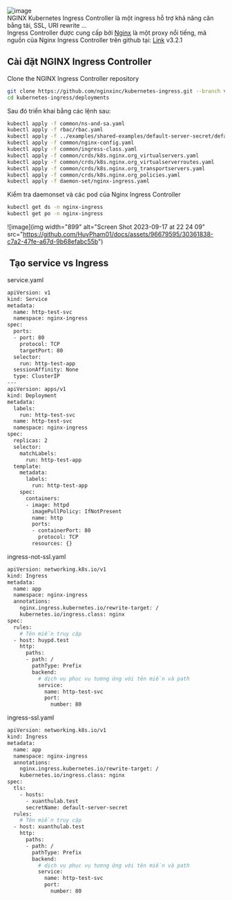 ![image](https://github.com/HuyPham01/docs/assets/96679595/d001eb30-ef8c-42f6-9c82-8683ea5cd486)  
NGINX Kubernetes Ingress Controller là một ingress hỗ trợ khả năng căn bằng tải, SSL, URI rewrite ...  
Ingress Controller được cung cấp bởi [Nginx](https://docs.nginx.com/nginx-ingress-controller/installation/installation-with-manifests/#uninstall-nginx-ingress-controller) là một proxy nổi tiếng, mã nguồn của Nginx Ingress Controller trên github tại: [Link](https://github.com/nginxinc/kubernetes-ingress/tree/main) v3.2.1  
## Cài đặt NGINX Ingress Controller
Clone the NGINX Ingress Controller repository  
```bash
git clone https://github.com/nginxinc/kubernetes-ingress.git --branch v3.2.1
cd kubernetes-ingress/deployments
```
Sau đó triển khai bằng các lệnh sau:  
```bash
kubectl apply -f common/ns-and-sa.yaml
kubectl apply -f rbac/rbac.yaml
kubectl apply -f ../examples/shared-examples/default-server-secret/default-server-secret.yaml
kubectl apply -f common/nginx-config.yaml
kubectl apply -f common/ingress-class.yaml
kubectl apply -f common/crds/k8s.nginx.org_virtualservers.yaml
kubectl apply -f common/crds/k8s.nginx.org_virtualserverroutes.yaml
kubectl apply -f common/crds/k8s.nginx.org_transportservers.yaml
kubectl apply -f common/crds/k8s.nginx.org_policies.yaml
kubectl apply -f daemon-set/nginx-ingress.yaml
```
Kiểm tra daemonset và các pod của Nginx Ingress Controller  
```bash
kubectl get ds -n nginx-ingress
kubectl get po -n nginx-ingress
```
![image](img width="899" alt="Screen Shot 2023-09-17 at 22 24 09" src="https://github.com/HuyPham01/docs/assets/96679595/30361838-c7a2-47fe-a67d-9b68efabc55b")  
##  Tạo service vs Ingress
service.yaml
```bash
apiVersion: v1
kind: Service
metadata:
  name: http-test-svc
  namespace: nginx-ingress
spec:
  ports:
  - port: 80
    protocol: TCP
    targetPort: 80
  selector:
    run: http-test-app
  sessionAffinity: None
  type: ClusterIP
---
apiVersion: apps/v1
kind: Deployment
metadata:
  labels:
    run: http-test-svc
  name: http-test-svc
  namespace: nginx-ingress
spec:
  replicas: 2
  selector:
    matchLabels:
      run: http-test-app
  template:
    metadata:
      labels:
        run: http-test-app
    spec:
      containers:
      - image: httpd
        imagePullPolicy: IfNotPresent
        name: http
        ports:
        - containerPort: 80
          protocol: TCP
        resources: {}
```
ingress-not-ssl.yaml
```bash
apiVersion: networking.k8s.io/v1
kind: Ingress
metadata:
  name: app
  namespace: nginx-ingress
  annotations:
    nginx.ingress.kubernetes.io/rewrite-target: /
    kubernetes.io/ingress.class: nginx
spec:
  rules:
    # Tên miền truy cập
  - host: huypd.test
    http:
      paths:
      - path: /
        pathType: Prefix
        backend:
          # dịch vụ phục vụ tương ứng với tên miền và path
          service:
            name: http-test-svc
            port:
              number: 80
```
ingress-ssl.yaml
```bash
apiVersion: networking.k8s.io/v1
kind: Ingress
metadata:
  name: app
  namespace: nginx-ingress
  annotations:
    nginx.ingress.kubernetes.io/rewrite-target: /
    kubernetes.io/ingress.class: nginx
spec:
  tls:
    - hosts:
      - xuanthulab.test
      secretName: default-server-secret
  rules:
    # Tên miền truy cập
  - host: xuanthulab.test
    http:
      paths:
      - path: /
        pathType: Prefix
        backend:
          # dịch vụ phục vụ tương ứng với tên miền và path
          service:
            name: http-test-svc
            port:
              number: 80
```
